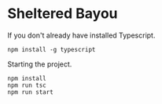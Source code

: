 # Sheltered Bayou

If you don't already have installed Typescript.
```
npm install -g typescript
```

Starting the project.
```
npm install
npm run tsc
npm run start
```
